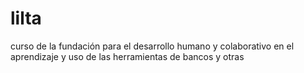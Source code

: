 lilta
=====

curso de la fundación para el desarrollo humano y colaborativo en el aprendizaje y uso de las herramientas de bancos y otras  
